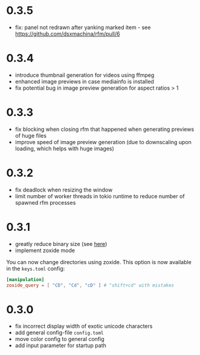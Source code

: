 # 0.3.5
- fix: panel not redrawn after yanking marked item - see https://github.com/dsxmachina/rfm/pull/6

# 0.3.4

- introduce thumbnail generation for videos using ffmpeg
- enhanced image previews in case mediainfo is installed
- fix potential bug in image preview generation for aspect ratios > 1

# 0.3.3

- fix blocking when closing rfm that happened when generating previews of huge files
- improve speed of image preview generation (due to downscaling upon loading, which helps with huge images)

# 0.3.2

- fix deadlock when resizing the window
- limit number of worker threads in tokio runtime to reduce number of spawned rfm processes

# 0.3.1

- greatly reduce binary size (see [here](https://github.com/dsxmachina/rfm/issues/5))
- implement zoxide mode

You can now change directories using zoxide. This option is now available in the `keys.toml` config:
```toml
[manipulation]
zoxide_query = [ "CD", "Cd", "cD" ] # "shift+cd" with mistakes
```

# 0.3.0

- fix incorrect display width of exotic unicode characters
- add general config-file `config.toml`
- move color config to general config
- add input parameter for startup path
